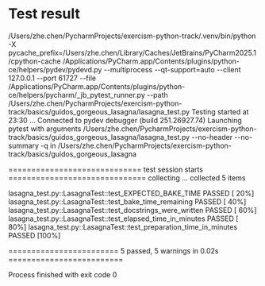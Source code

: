 # Test result

/Users/zhe.chen/PycharmProjects/exercism-python-track/.venv/bin/python -X pycache_prefix=/Users/zhe.chen/Library/Caches/JetBrains/PyCharm2025.1/cpython-cache /Applications/PyCharm.app/Contents/plugins/python-ce/helpers/pydev/pydevd.py --multiprocess --qt-support=auto --client 127.0.0.1 --port 61727 --file /Applications/PyCharm.app/Contents/plugins/python-ce/helpers/pycharm/_jb_pytest_runner.py --path /Users/zhe.chen/PycharmProjects/exercism-python-track/basics/guidos_gorgeous_lasagna/lasagna_test.py 
Testing started at 23:30 ...
Connected to pydev debugger (build 251.26927.74)
Launching pytest with arguments /Users/zhe.chen/PycharmProjects/exercism-python-track/basics/guidos_gorgeous_lasagna/lasagna_test.py --no-header --no-summary -q in /Users/zhe.chen/PycharmProjects/exercism-python-track/basics/guidos_gorgeous_lasagna

============================= test session starts ==============================
collecting ... collected 5 items

lasagna_test.py::LasagnaTest::test_EXPECTED_BAKE_TIME PASSED             [ 20%]
lasagna_test.py::LasagnaTest::test_bake_time_remaining PASSED            [ 40%]
lasagna_test.py::LasagnaTest::test_docstrings_were_written PASSED        [ 60%]
lasagna_test.py::LasagnaTest::test_elapsed_time_in_minutes PASSED        [ 80%]
lasagna_test.py::LasagnaTest::test_preparation_time_in_minutes PASSED    [100%]

======================== 5 passed, 5 warnings in 0.02s =========================

Process finished with exit code 0
